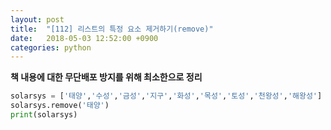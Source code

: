 ```yaml
---
layout: post
title:  "[112] 리스트의 특정 요소 제거하기(remove)"
date:   2018-05-03 12:52:00 +0900
categories: python
---
```


**책 내용에 대한 무단배포 방지를 위해 최소한으로 정리**

```python
solarsys = ['태양','수성','금성','지구','화성','목성','토성','천왕성','해왕성']
solarsys.remove('태양')
print(solarsys)
```